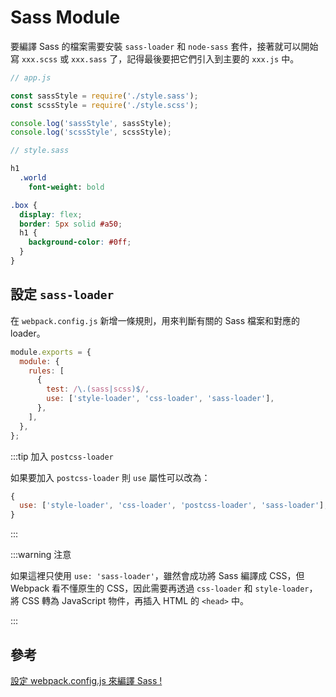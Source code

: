 # Sass Module

要編譯 Sass 的檔案需要安裝 `sass-loader` 和 `node-sass` 套件，接著就可以開始寫 `xxx.scss` 或 `xxx.sass` 了，記得最後要把它們引入到主要的 `xxx.js` 中。

```js
// app.js

const sassStyle = require('./style.sass');
const scssStyle = require('./style.scss');

console.log('sassStyle', sassStyle);
console.log('scssStyle', scssStyle);
```

```sass
// style.sass

h1
  .world
    font-weight: bold
```

```scss
.box {
  display: flex;
  border: 5px solid #a50;
  h1 {
    background-color: #0ff;
  }
}
```

## 設定 `sass-loader`

在 `webpack.config.js` 新增一條規則，用來判斷有關的 Sass 檔案和對應的 loader。

```js
module.exports = {
  module: {
    rules: [
      {
        test: /\.(sass|scss)$/,
        use: ['style-loader', 'css-loader', 'sass-loader'],
      },
    ],
  },
};
```

:::tip 加入 `postcss-loader`

如果要加入 `postcss-loader` 則 `use` 屬性可以改為：

```js
{
  use: ['style-loader', 'css-loader', 'postcss-loader', 'sass-loader'];
}
```

:::

:::warning 注意

如果這裡只使用 `use: 'sass-loader'`，雖然會成功將 Sass 編譯成 CSS，但 Webpack 看不懂原生的 CSS，因此需要再透過 `css-loader` 和 `style-loader`，將 CSS 轉為 JavaScript 物件，再插入 HTML 的 `<head>` 中。

:::

## 參考

[設定 webpack.config.js 來編譯 Sass !](https://ithelp.ithome.com.tw/articles/10194056)
